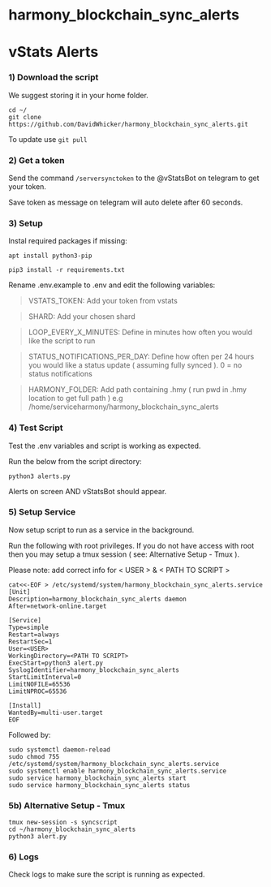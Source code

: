 # harmony_blockchain_sync_alerts

# vStats Alerts

### 1) Download the script
We suggest storing it in your home folder.

```
cd ~/
git clone https://github.com/DavidWhicker/harmony_blockchain_sync_alerts.git
```
To update use `git pull`

### 2) Get a token
Send the command `/serversynctoken` to the @vStatsBot on telegram to get your token.

Save token as message on telegram will auto delete after 60 seconds.

### 3) Setup 
Instal required packages if missing:

<!-- `sudo apt update && sudo apt upgrade -y` -->

`apt install python3-pip`

`pip3 install -r requirements.txt`

Rename .env.example to .env and edit the following variables:

> VSTATS_TOKEN: Add your token from vstats 

> SHARD: Add your chosen shard

> LOOP_EVERY_X_MINUTES: Define in minutes how often you would like the script to run

> STATUS_NOTIFICATIONS_PER_DAY: Define how often per 24 hours you would like a status update ( assuming fully synced ). 0 = no status notifications

> HARMONY_FOLDER: Add path containing .hmy ( run pwd in .hmy location to get full path ) e.g /home/serviceharmony/harmony_blockchain_sync_alerts

### 4) Test Script 
Test the .env variables and script is working as expected. 

Run the below from the script directory:

```
python3 alerts.py
```

Alerts on screen AND vStatsBot should appear. 

### 5) Setup Service
Now setup script to run as a service in the background. 

Run the following with root privileges. If you do not have access with root then you may setup a tmux session ( see: Alternative Setup - Tmux ).

Please note: add correct info for < USER > & < PATH TO SCRIPT >

```
cat<<-EOF > /etc/systemd/system/harmony_blockchain_sync_alerts.service
[Unit]
Description=harmony_blockchain_sync_alerts daemon
After=network-online.target

[Service]
Type=simple
Restart=always
RestartSec=1
User=<USER>
WorkingDirectory=<PATH TO SCRIPT>
ExecStart=python3 alert.py
SyslogIdentifier=harmony_blockchain_sync_alerts
StartLimitInterval=0
LimitNOFILE=65536
LimitNPROC=65536

[Install]
WantedBy=multi-user.target
EOF
```
Followed by:

```
sudo systemctl daemon-reload
sudo chmod 755 /etc/systemd/system/harmony_blockchain_sync_alerts.service
sudo systemctl enable harmony_blockchain_sync_alerts.service
sudo service harmony_blockchain_sync_alerts start
sudo service harmony_blockchain_sync_alerts status
```

### 5b) Alternative Setup - Tmux
```
tmux new-session -s syncscript
cd ~/harmony_blockchain_sync_alerts
python3 alert.py
```

### 6) Logs
Check logs to make sure the script is running as expected. 
